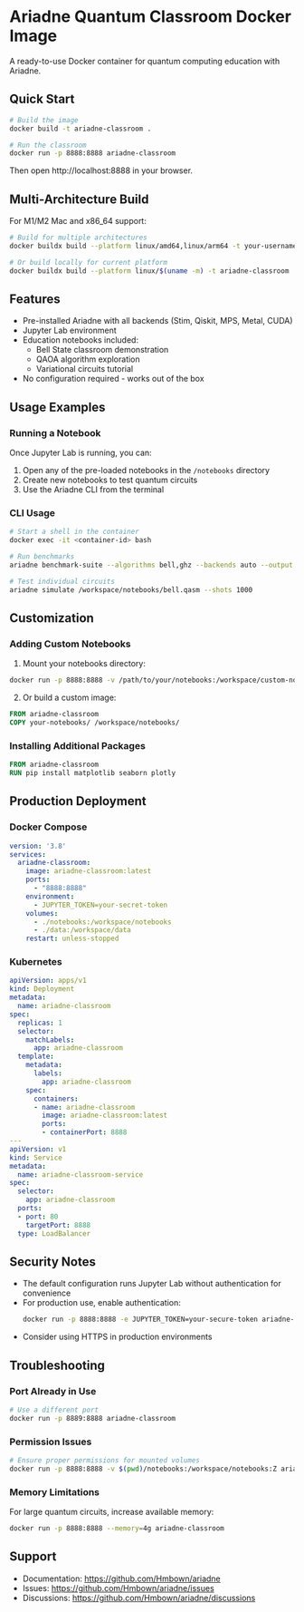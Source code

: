 # Ariadne Quantum Classroom Docker Image

A ready-to-use Docker container for quantum computing education with Ariadne.

## Quick Start

```bash
# Build the image
docker build -t ariadne-classroom .

# Run the classroom
docker run -p 8888:8888 ariadne-classroom
```

Then open http://localhost:8888 in your browser.

## Multi-Architecture Build

For M1/M2 Mac and x86_64 support:

```bash
# Build for multiple architectures
docker buildx build --platform linux/amd64,linux/arm64 -t your-username/ariadne-classroom:latest --push .

# Or build locally for current platform
docker buildx build --platform linux/$(uname -m) -t ariadne-classroom .
```

## Features

- Pre-installed Ariadne with all backends (Stim, Qiskit, MPS, Metal, CUDA)
- Jupyter Lab environment
- Education notebooks included:
  - Bell State classroom demonstration
  - QAOA algorithm exploration
  - Variational circuits tutorial
- No configuration required - works out of the box

## Usage Examples

### Running a Notebook

Once Jupyter Lab is running, you can:

1. Open any of the pre-loaded notebooks in the `/notebooks` directory
2. Create new notebooks to test quantum circuits
3. Use the Ariadne CLI from the terminal

### CLI Usage

```bash
# Start a shell in the container
docker exec -it <container-id> bash

# Run benchmarks
ariadne benchmark-suite --algorithms bell,ghz --backends auto --output results.json

# Test individual circuits
ariadne simulate /workspace/notebooks/bell.qasm --shots 1000
```

## Customization

### Adding Custom Notebooks

1. Mount your notebooks directory:
```bash
docker run -p 8888:8888 -v /path/to/your/notebooks:/workspace/custom-notebooks ariadne-classroom
```

2. Or build a custom image:
```dockerfile
FROM ariadne-classroom
COPY your-notebooks/ /workspace/notebooks/
```

### Installing Additional Packages

```dockerfile
FROM ariadne-classroom
RUN pip install matplotlib seaborn plotly
```

## Production Deployment

### Docker Compose

```yaml
version: '3.8'
services:
  ariadne-classroom:
    image: ariadne-classroom:latest
    ports:
      - "8888:8888"
    environment:
      - JUPYTER_TOKEN=your-secret-token
    volumes:
      - ./notebooks:/workspace/notebooks
      - ./data:/workspace/data
    restart: unless-stopped
```

### Kubernetes

```yaml
apiVersion: apps/v1
kind: Deployment
metadata:
  name: ariadne-classroom
spec:
  replicas: 1
  selector:
    matchLabels:
      app: ariadne-classroom
  template:
    metadata:
      labels:
        app: ariadne-classroom
    spec:
      containers:
      - name: ariadne-classroom
        image: ariadne-classroom:latest
        ports:
        - containerPort: 8888
---
apiVersion: v1
kind: Service
metadata:
  name: ariadne-classroom-service
spec:
  selector:
    app: ariadne-classroom
  ports:
  - port: 80
    targetPort: 8888
  type: LoadBalancer
```

## Security Notes

- The default configuration runs Jupyter Lab without authentication for convenience
- For production use, enable authentication:
  ```bash
  docker run -p 8888:8888 -e JUPYTER_TOKEN=your-secure-token ariadne-classroom
  ```
- Consider using HTTPS in production environments

## Troubleshooting

### Port Already in Use

```bash
# Use a different port
docker run -p 8889:8888 ariadne-classroom
```

### Permission Issues

```bash
# Ensure proper permissions for mounted volumes
docker run -p 8888:8888 -v $(pwd)/notebooks:/workspace/notebooks:Z ariadne-classroom
```

### Memory Limitations

For large quantum circuits, increase available memory:

```bash
docker run -p 8888:8888 --memory=4g ariadne-classroom
```

## Support

- Documentation: https://github.com/Hmbown/ariadne
- Issues: https://github.com/Hmbown/ariadne/issues
- Discussions: https://github.com/Hmbown/ariadne/discussions
